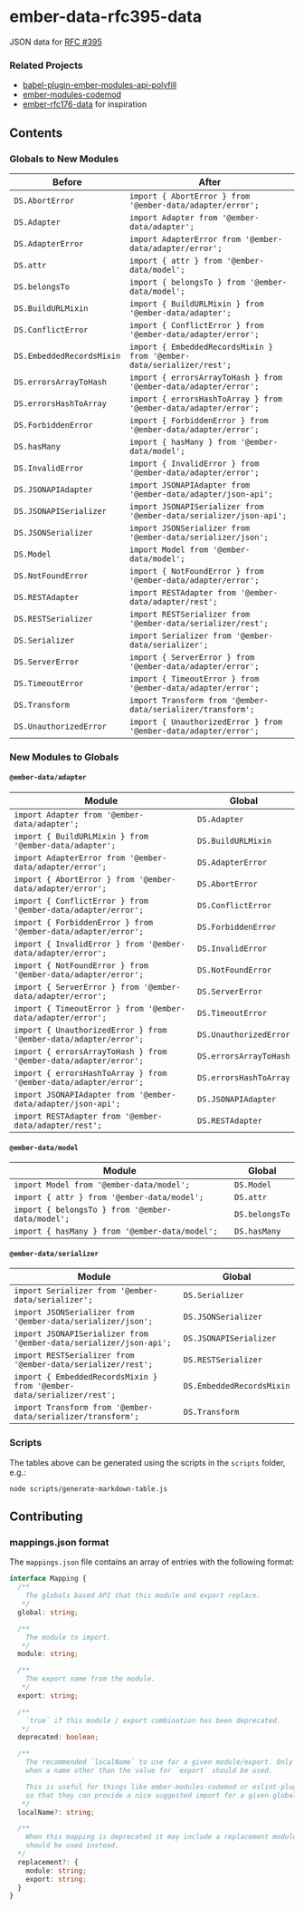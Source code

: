 ember-data-rfc395-data
==============================================================================

JSON data for [RFC #395](https://github.com/emberjs/rfcs/blob/master/text/0395-ember-data-packages.md)

### Related Projects

- [babel-plugin-ember-modules-api-polyfill](https://github.com/ember-cli/babel-plugin-ember-modules-api-polyfill)
- [ember-modules-codemod](https://github.com/ember-cli/ember-modules-codemod)
- [ember-rfc176-data](https://github.com/ember-cli/ember-rfc176-data) for inspiration

## Contents

### Globals to New Modules 

| Before                    | After                                                                 |
| ---                       | ---                                                                   |
| `DS.AbortError`           | `import { AbortError } from '@ember-data/adapter/error';`             |
| `DS.Adapter`              | `import Adapter from '@ember-data/adapter';`                          |
| `DS.AdapterError`         | `import AdapterError from '@ember-data/adapter/error';`               |
| `DS.attr`                 | `import { attr } from '@ember-data/model';`                           |
| `DS.belongsTo`            | `import { belongsTo } from '@ember-data/model';`                      |
| `DS.BuildURLMixin`        | `import { BuildURLMixin } from '@ember-data/adapter';`                |
| `DS.ConflictError`        | `import { ConflictError } from '@ember-data/adapter/error';`          |
| `DS.EmbeddedRecordsMixin` | `import { EmbeddedRecordsMixin } from '@ember-data/serializer/rest';` |
| `DS.errorsArrayToHash`    | `import { errorsArrayToHash } from '@ember-data/adapter/error';`      |
| `DS.errorsHashToArray`    | `import { errorsHashToArray } from '@ember-data/adapter/error';`      |
| `DS.ForbiddenError`       | `import { ForbiddenError } from '@ember-data/adapter/error';`         |
| `DS.hasMany`              | `import { hasMany } from '@ember-data/model';`                        |
| `DS.InvalidError`         | `import { InvalidError } from '@ember-data/adapter/error';`           |
| `DS.JSONAPIAdapter`       | `import JSONAPIAdapter from '@ember-data/adapter/json-api';`          |
| `DS.JSONAPISerializer`    | `import JSONAPISerializer from '@ember-data/serializer/json-api';`    |
| `DS.JSONSerializer`       | `import JSONSerializer from '@ember-data/serializer/json';`           |
| `DS.Model`                | `import Model from '@ember-data/model';`                              |
| `DS.NotFoundError`        | `import { NotFoundError } from '@ember-data/adapter/error';`          |
| `DS.RESTAdapter`          | `import RESTAdapter from '@ember-data/adapter/rest';`                 |
| `DS.RESTSerializer`       | `import RESTSerializer from '@ember-data/serializer/rest';`           |
| `DS.Serializer`           | `import Serializer from '@ember-data/serializer';`                    |
| `DS.ServerError`          | `import { ServerError } from '@ember-data/adapter/error';`            |
| `DS.TimeoutError`         | `import { TimeoutError } from '@ember-data/adapter/error';`           |
| `DS.Transform`            | `import Transform from '@ember-data/serializer/transform';`           |
| `DS.UnauthorizedError`    | `import { UnauthorizedError } from '@ember-data/adapter/error';`      |


### New Modules to Globals

#### `@ember-data/adapter`
| Module                                                           | Global                 |
| ---                                                              | ---                    |
| `import Adapter from '@ember-data/adapter';`                     | `DS.Adapter`           |
| `import { BuildURLMixin } from '@ember-data/adapter';`           | `DS.BuildURLMixin`     |
| `import AdapterError from '@ember-data/adapter/error';`          | `DS.AdapterError`      |
| `import { AbortError } from '@ember-data/adapter/error';`        | `DS.AbortError`        |
| `import { ConflictError } from '@ember-data/adapter/error';`     | `DS.ConflictError`     |
| `import { ForbiddenError } from '@ember-data/adapter/error';`    | `DS.ForbiddenError`    |
| `import { InvalidError } from '@ember-data/adapter/error';`      | `DS.InvalidError`      |
| `import { NotFoundError } from '@ember-data/adapter/error';`     | `DS.NotFoundError`     |
| `import { ServerError } from '@ember-data/adapter/error';`       | `DS.ServerError`       |
| `import { TimeoutError } from '@ember-data/adapter/error';`      | `DS.TimeoutError`      |
| `import { UnauthorizedError } from '@ember-data/adapter/error';` | `DS.UnauthorizedError` |
| `import { errorsArrayToHash } from '@ember-data/adapter/error';` | `DS.errorsArrayToHash` |
| `import { errorsHashToArray } from '@ember-data/adapter/error';` | `DS.errorsHashToArray` |
| `import JSONAPIAdapter from '@ember-data/adapter/json-api';`     | `DS.JSONAPIAdapter`    |
| `import RESTAdapter from '@ember-data/adapter/rest';`            | `DS.RESTAdapter`       |

#### `@ember-data/model`
| Module                                           | Global         |
| ---                                              | ---            |
| `import Model from '@ember-data/model';`         | `DS.Model`     |
| `import { attr } from '@ember-data/model';`      | `DS.attr`      |
| `import { belongsTo } from '@ember-data/model';` | `DS.belongsTo` |
| `import { hasMany } from '@ember-data/model';`   | `DS.hasMany`   |

#### `@ember-data/serializer`
| Module                                                                | Global                    |
| ---                                                                   | ---                       |
| `import Serializer from '@ember-data/serializer';`                    | `DS.Serializer`           |
| `import JSONSerializer from '@ember-data/serializer/json';`           | `DS.JSONSerializer`       |
| `import JSONAPISerializer from '@ember-data/serializer/json-api';`    | `DS.JSONAPISerializer`    |
| `import RESTSerializer from '@ember-data/serializer/rest';`           | `DS.RESTSerializer`       |
| `import { EmbeddedRecordsMixin } from '@ember-data/serializer/rest';` | `DS.EmbeddedRecordsMixin` |
| `import Transform from '@ember-data/serializer/transform';`           | `DS.Transform`            |


### Scripts

The tables above can be generated using the scripts in the `scripts` folder, e.g.:

```
node scripts/generate-markdown-table.js
```


## Contributing

### mappings.json format

The `mappings.json` file contains an array of entries with the following format:

```ts
interface Mapping {
  /**
    The globals based API that this module and export replace.
   */
  global: string;

  /**
    The module to import.
   */
  module: string;

  /**
    The export name from the module.
   */
  export: string;

  /**
    `true` if this module / export combination has been deprecated.
   */
  deprecated: boolean;

  /**
    The recommended `localName` to use for a given module/export. Only present
    when a name other than the value for `export` should be used.

    This is useful for things like ember-modules-codemod or eslint-plugin-ember
    so that they can provide a nice suggested import for a given global path usage.
   */
  localName?: string;

  /**
    When this mapping is deprecated it may include a replacement module/export which
    should be used instead.
  */
  replacement?: {
    module: string;
    export: string;
  }
}
```
